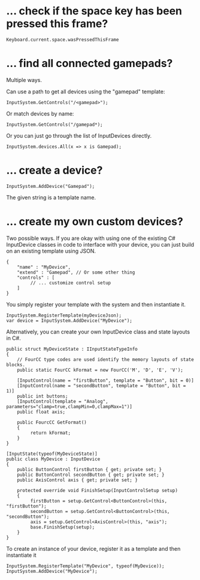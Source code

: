 # ... check if the space key has been pressed this frame?

    Keyboard.current.space.wasPressedThisFrame

# ... find all connected gamepads?

Multiple ways.

Can use a path to get all devices using the "gamepad" template:

    InputSystem.GetControls("/<gamepad>");

Or match devices by name:

    InputSystem.GetControls("/gamepad*);

Or you can just go through the list of InputDevices directly.

    InputSystem.devices.All(x => x is Gamepad);

# ... create a device?

    InputSystem.AddDevice("Gamepad");

The given string is a template name.

# ... create my own custom devices?

Two possible ways. If you are okay with using one of the existing C# InputDevice classes in code to interface with your device, you can just build on an existing template using JSON.

    {
        "name" : "MyDevice",
        "extend" : "Gamepad", // Or some other thing
        "controls" : [
             // ... customize control setup
        ]
    }

You simply register your template with the system and then instantiate it.

    InputSystem.RegisterTemplate(myDeviceJson);
    var device = InputSystem.AddDevice("MyDevice");

Alternatively, you can create your own InputDevice class and state layouts in C#.

    public struct MyDeviceState : IInputStateTypeInfo
    {
        // FourCC type codes are used identify the memory layouts of state blocks.
        public static FourCC kFormat = new FourCC('M', 'D', 'E', 'V');

        [InputControl(name = "firstButton", template = "Button", bit = 0)]
        [InputControl(name = "secondButton", template = "Button", bit = 1)]
        public int buttons;
        [InputControl(template = "Analog", parameters="clamp=true,clampMin=0,clampMax=1")]
        public float axis;

        public FourcCC GetFormat()
        {
             return kFormat;
        }
    }

    [InputState(typeof(MyDeviceState)]
    public class MyDevice : InputDevice
    {
        public ButtonControl firstButton { get; private set; }
        public ButtonControl secondButton { get; private set; }
        public AxisControl axis { get; private set; }

        protected override void FinishSetup(InputControlSetup setup)
        {
             firstButton = setup.GetControl<ButtonControl>(this, "firstButton");
             secondButton = setup.GetControl<ButtonControl>(this, "secondButton");
             axis = setup.GetControl<AxisControl>(this, "axis");
             base.FinishSetup(setup);
        }
    }

To create an instance of your device, register it as a template and then instantiate it

    InputSystem.RegisterTemplate("MyDevice", typeof(MyDevice));
    InputSystem.AddDevice("MyDevice");
